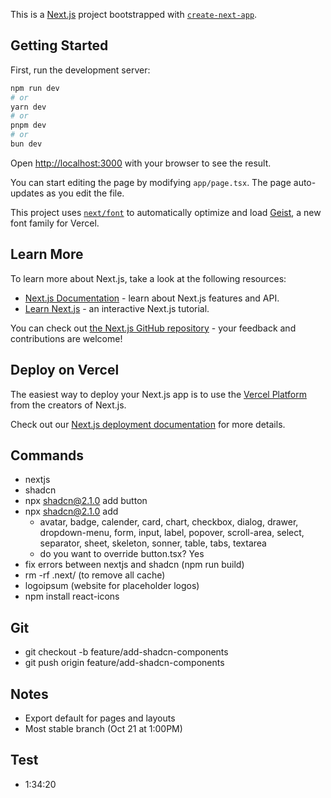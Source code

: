 This is a [Next.js](https://nextjs.org) project bootstrapped with
[`create-next-app`](https://nextjs.org/docs/app/api-reference/cli/create-next-app).

## Getting Started

First, run the development server:

```bash
npm run dev
# or
yarn dev
# or
pnpm dev
# or
bun dev
```

Open [http://localhost:3000](http://localhost:3000) with your browser to see the result.

You can start editing the page by modifying `app/page.tsx`. The page auto-updates as you edit the
file.

This project uses
[`next/font`](https://nextjs.org/docs/app/building-your-application/optimizing/fonts) to
automatically optimize and load [Geist](https://vercel.com/font), a new font family for Vercel.

## Learn More

To learn more about Next.js, take a look at the following resources:

- [Next.js Documentation](https://nextjs.org/docs) - learn about Next.js features and API.
- [Learn Next.js](https://nextjs.org/learn) - an interactive Next.js tutorial.

You can check out [the Next.js GitHub repository](https://github.com/vercel/next.js) - your feedback
and contributions are welcome!

## Deploy on Vercel

The easiest way to deploy your Next.js app is to use the
[Vercel Platform](https://vercel.com/new?utm_medium=default-template&filter=next.js&utm_source=create-next-app&utm_campaign=create-next-app-readme)
from the creators of Next.js.

Check out our
[Next.js deployment documentation](https://nextjs.org/docs/app/building-your-application/deploying)
for more details.

## Commands

- nextjs
- shadcn
- npx shadcn@2.1.0 add button
- npx shadcn@2.1.0 add
  - avatar, badge, calender, card, chart, checkbox, dialog, drawer, dropdown-menu, form, input,
    label, popover, scroll-area, select, separator, sheet, skeleton, sonner, table, tabs, textarea
  - do you want to override button.tsx? Yes
- fix errors between nextjs and shadcn (npm run build)
- rm -rf .next/ (to remove all cache)
- logoipsum (website for placeholder logos)
- npm install react-icons

## Git

- git checkout -b feature/add-shadcn-components
- git push origin feature/add-shadcn-components

## Notes

- Export default for pages and layouts
- Most stable branch (Oct 21 at 1:00PM)

## Test

- 1:34:20
